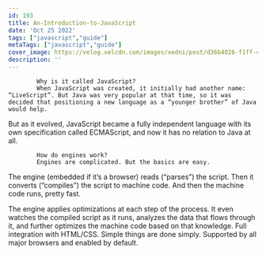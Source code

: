 ```yaml
---
id: 193
title: An-Introduction-to-JavaScript
date: 'Oct 25 2022'
tags: ["javascript","guide"]
metaTags: ["javascript","guide"]
cover_image: https://velog.velcdn.com/images/xedni/post/d36b4026-f1ff-498e-b149-99e67a9b8691/title_javascript2.png
description: ''
---
```



            Why is it called JavaScript?
            When JavaScript was created, it initially had another name: “LiveScript”. But Java was very popular at that time, so it was decided that positioning a new language as a “younger brother” of Java would help.
But as it evolved, JavaScript became a fully independent language with its own specification called ECMAScript, and now it has no relation to Java at all.

            How do engines work?
            Engines are complicated. But the basics are easy.

The engine (embedded if it’s a browser) reads (“parses”) the script.
Then it converts (“compiles”) the script to machine code.
And then the machine code runs, pretty fast.

The engine applies optimizations at each step of the process. It even watches the compiled script as it runs, analyzes the data that flows through it, and further optimizes the machine code based on that knowledge.
Full integration with HTML/CSS.
Simple things are done simply.
Supported by all major browsers and enabled by default.

